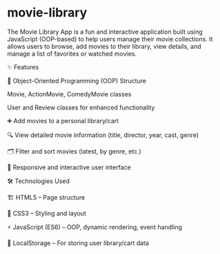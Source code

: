 # movie-library

The Movie Library App is a fun and interactive application built using JavaScript (OOP-based) to help users manage their movie collections. It allows users to browse, add movies to their library, view details, and manage a list of favorites or watched movies.

✨ Features

🎥 Object-Oriented Programming (OOP) Structure

Movie, ActionMovie, ComedyMovie classes

User and Review classes for enhanced functionality

➕ Add movies to a personal library/cart

🔍 View detailed movie information (title, director, year, cast, genre)

🗂 Filter and sort movies (latest, by genre, etc.)

📱 Responsive and interactive user interface

🛠 Technologies Used

🏗 HTML5 – Page structure

🎨 CSS3 – Styling and layout

⚡ JavaScript (ES6) – OOP, dynamic rendering, event handling

💾 LocalStorage – For storing user library/cart data
